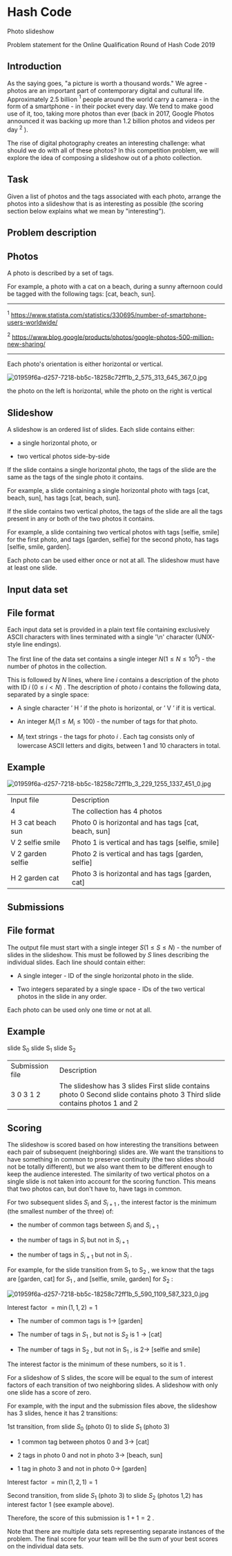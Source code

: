 # Hash Code  

Photo slideshow  

Problem statement for the Online Qualification Round of Hash Code 2019

## Introduction

As the saying goes, "a picture is worth a thousand words." We agree - photos are an important part of contemporary digital and cultural life. Approximately 2.5 billion ${}^{1}$ people around the world carry a camera - in the form of a smartphone - in their pocket every day. We tend to make good use of it, too, taking more photos than ever (back in 2017, Google Photos announced it was backing up more than 1.2 billion photos and videos per day ${}^{2}$ ).

The rise of digital photography creates an interesting challenge: what should we do with all of these photos? In this competition problem, we will explore the idea of composing a slideshow out of a photo collection.

## Task

Given a list of photos and the tags associated with each photo, arrange the photos into a slideshow that is as interesting as possible (the scoring section below explains what we mean by "interesting").

## Problem description

## Photos

A photo is described by a set of tags.

For example, a photo with a cat on a beach, during a sunny afternoon could be tagged with the following tags: [cat, beach, sun].

---

${}^{1}$ https://www.statista.com/statistics/330695/number-of-smartphone-users-worldwide/

${}^{2}$ https://www.blog.google/products/photos/google-photos-500-million-new-sharing/

---

Each photo's orientation is either horizontal or vertical.

![01959f6a-d257-7218-bb5c-18258c72ff1b_2_575_313_645_367_0.jpg](images/01959f6a-d257-7218-bb5c-18258c72ff1b_2_575_313_645_367_0.jpg)

the photo on the left is horizontal, while the photo on the right is vertical

## Slideshow

A slideshow is an ordered list of slides. Each slide contains either:

- a single horizontal photo, or

- two vertical photos side-by-side

If the slide contains a single horizontal photo, the tags of the slide are the same as the tags of the single photo it contains.

For example, a slide containing a single horizontal photo with tags [cat, beach, sun], has tags [cat, beach, sun].

If the slide contains two vertical photos, the tags of the slide are all the tags present in any or both of the two photos it contains.

For example, a slide containing two vertical photos with tags [selfie, smile] for the first photo, and tags [garden, selfie] for the second photo, has tags [selfie, smile, garden].

Each photo can be used either once or not at all. The slideshow must have at least one slide.

## Input data set

## File format

Each input data set is provided in a plain text file containing exclusively ASCII characters with lines terminated with a single '\\n' character (UNIX-style line endings).

The first line of the data set contains a single integer $N\left( {1 \leq  N \leq  {10}^{5}}\right)$ - the number of photos in the collection.

This is followed by $N$ lines, where line $i$ contains a description of the photo with ID $i$ $\left( {0 \leq  i < N}\right)$ . The description of photo $i$ contains the following data, separated by a single space:

- A single character ’ $\mathrm{H}$ ’ if the photo is horizontal, or ’ $\mathrm{V}$ ’ if it is vertical.

- An integer ${M}_{\mathrm{i}}\left( {1 \leq  {M}_{\mathrm{i}} \leq  {100}}\right)$ - the number of tags for that photo.

- ${M}_{i}$ text strings - the tags for photo $i$ . Each tag consists only of lowercase ASCII letters and digits, between 1 and 10 characters in total.

## Example

![01959f6a-d257-7218-bb5c-18258c72ff1b_3_229_1255_1337_451_0.jpg](images/01959f6a-d257-7218-bb5c-18258c72ff1b_3_229_1255_1337_451_0.jpg)

<table><tr><td>Input file</td><td>Description</td></tr><tr><td>4</td><td>The collection has 4 photos</td></tr><tr><td>H 3 cat beach sun</td><td>Photo 0 is horizontal and has tags [cat, beach, sun]</td></tr><tr><td>V 2 selfie smile</td><td>Photo 1 is vertical and has tags [selfie, smile]</td></tr><tr><td>V 2 garden selfie</td><td>Photo 2 is vertical and has tags [garden, selfie]</td></tr><tr><td>H 2 garden cat</td><td>Photo 3 is horizontal and has tags [garden, cat]</td></tr></table>

## Submissions

## File format

The output file must start with a single integer $S\left( {1 \leq  S \leq  N}\right)$ - the number of slides in the slideshow. This must be followed by $S$ lines describing the individual slides. Each line should contain either:

- A single integer - ID of the single horizontal photo in the slide.

- Two integers separated by a single space - IDs of the two vertical photos in the slide in any order.

Each photo can be used only one time or not at all.

## Example

slide ${\mathrm{S}}_{0}$ slide ${\mathrm{S}}_{1}$ slide ${\mathrm{S}}_{2}$

<table><tr><td>Submission file</td><td>Description</td></tr><tr><td>3 0 3 1 2</td><td>The slideshow has 3 slides First slide contains photo 0 Second slide contains photo 3 Third slide contains photos 1 and 2</td></tr></table>

## Scoring

The slideshow is scored based on how interesting the transitions between each pair of subsequent (neighboring) slides are. We want the transitions to have something in common to preserve continuity (the two slides should not be totally different), but we also want them to be different enough to keep the audience interested. The similarity of two vertical photos on a single slide is not taken into account for the scoring function. This means that two photos can, but don't have to, have tags in common.

For two subsequent slides ${S}_{i}$ and ${S}_{i + 1}$ , the interest factor is the minimum (the smallest number of the three) of:

- the number of common tags between ${S}_{i}$ and ${S}_{i + 1}$

- the number of tags in ${S}_{i}$ but not in ${S}_{i + 1}$

- the number of tags in ${S}_{i + 1}$ but not in ${S}_{i}$ .

For example, for the slide transition from ${\mathrm{S}}_{1}$ to ${\mathrm{S}}_{2}$ , we know that the tags are [garden, cat] for ${S}_{1}$ , and [selfie, smile, garden] for ${S}_{2}$ :

![01959f6a-d257-7218-bb5c-18258c72ff1b_5_590_1109_587_323_0.jpg](images/01959f6a-d257-7218-bb5c-18258c72ff1b_5_590_1109_587_323_0.jpg)

Interest factor $= \min \left( {1,1,2}\right)  = 1$

- The number of common tags is $1 \rightarrow$ [garden]

- The number of tags in ${S}_{1}$ , but not is ${S}_{2}$ is $1 \rightarrow  \left\lbrack  \text{cat}\right\rbrack$

- The number of tags in ${\mathrm{S}}_{2}$ , but not in ${\mathrm{S}}_{1}$ , is $2 \rightarrow$ [selfie and smile]

The interest factor is the minimum of these numbers, so it is 1 .

For a slideshow of S slides, the score will be equal to the sum of interest factors of each transition of two neighboring slides. A slideshow with only one slide has a score of zero.

For example, with the input and the submission files above, the slideshow has 3 slides, hence it has 2 transitions:

1st transition, from slide ${S}_{0}$ (photo 0) to slide ${S}_{1}$ (photo 3)

- 1 common tag between photos 0 and $3 \rightarrow$ [cat]

- 2 tags in photo 0 and not in photo $3 \rightarrow$ [beach, sun]

- 1 tag in photo 3 and not in photo $0 \rightarrow$ [garden]

Interest factor $= \min \left( {1,2,1}\right)  = 1$

Second transition, from slide ${S}_{1}$ (photo 3) to slide ${S}_{2}$ (photos 1,2) has interest factor 1 (see example above).

Therefore, the score of this submission is $1 + 1 = 2$ .

Note that there are multiple data sets representing separate instances of the problem. The final score for your team will be the sum of your best scores on the individual data sets.